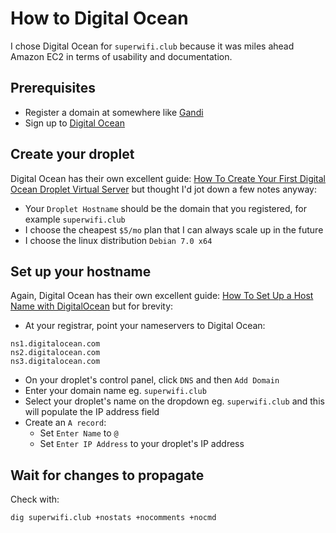 # How to Digital Ocean

I chose Digital Ocean for `superwifi.club` because it was miles ahead Amazon EC2
in terms of usability and documentation.

## Prerequisites

* Register a domain at somewhere like [Gandi](https://gandi.net)
* Sign up to [Digital Ocean](https://digitalocean.com)

## Create your droplet

Digital Ocean has their own excellent guide: [How To Create Your First Digital
Ocean Droplet Virtual
Server](https://www.digitalocean.com/community/tutorials/how-to-create-your-first-digitalocean-droplet-virtual-server)
but thought I'd jot down a few notes anyway:

* Your `Droplet Hostname` should be the domain that you registered, for example
  `superwifi.club`
* I choose the cheapest `$5/mo` plan that I can always scale up in the future
* I choose the linux distribution `Debian 7.0 x64`

## Set up your hostname

Again, Digital Ocean has their own excellent guide: [How To Set Up a Host Name
with
DigitalOcean](https://www.digitalocean.com/community/tutorials/how-to-set-up-a-host-name-with-digitalocean)
but for brevity:

* At your registrar, point your nameservers to Digital Ocean:
```
ns1.digitalocean.com
ns2.digitalocean.com
ns3.digitalocean.com
```
* On your droplet's control panel, click `DNS` and then `Add Domain`
* Enter your domain name eg. `superwifi.club`
* Select your droplet's name on the dropdown eg. `superwifi.club` and this will
  populate the IP address field
* Create an `A record`:
  * Set `Enter Name` to `@`
  * Set `Enter IP Address` to your droplet's IP address

## Wait for changes to propagate

Check with:

    dig superwifi.club +nostats +nocomments +nocmd
